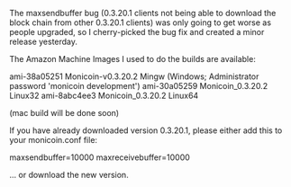 The maxsendbuffer bug (0.3.20.1 clients not being able to download the block chain from other 0.3.20.1 clients) was only going to get
worse as people upgraded, so I cherry-picked the bug fix and created a minor release yesterday.

The Amazon Machine Images I used to do the builds are available:

  ami-38a05251   Monicoin-v0.3.20.2 Mingw    (Windows; Administrator password 'monicoin development')
  ami-30a05259   Monicoin_0.3.20.2 Linux32
  ami-8abc4ee3   Monicoin_0.3.20.2 Linux64

(mac build will be done soon)

If you have already downloaded version 0.3.20.1, please either add this to your monicoin.conf file:

  maxsendbuffer=10000
  maxreceivebuffer=10000

... or download the new version.
